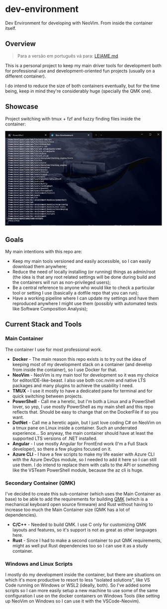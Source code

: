# dev-environment
Dev Environment for developing with NeoVim. From inside the container itself.

## Overview

> Para a versão em português vá para: [LEIAME.md](LEIAME.md)

This is a personal project to keep my main driver tools for development both for professional use and development-oriented fun projects (usually on a different container).

I do intend to reduce the size of both containers eventually, but for the time being, keep in mind they're considerably huge (specially the QMK one).

## Showcase

Project switching with tmux + fzf and fuzzy finding files inside the container:

![alt text](https://raw.githubusercontent.com/thomazmoura/image-samples/master/dev-environment/tmux_workflow.gif "Gif showing some features of the dev-environment container")

## Goals

My main intentions with this repo are:

  * Keep my main tools versioned and easily accessible, so I can easily download them anywhere;
  * Reduce the need of locally installing (or running) things as admin/root (the idea is that any root related settings will be done during build and the containers will run as non-privileged users);
  * Be a central reference to anyone who would like to check a particular tool or setting I use (basically a dotfile repo that you can run);
  * Have a working pipeline where I can update my settings and have them reproduced anywhere I might use them (possibly with automated tests like Software Composition Analysis);

## Current Stack and Tools

### Main Container

The container I use for most professional work.

* **Docker** - The main reason this repo exists is to try out the idea of keeping most of my development stack on a container (and develop from inside the container), so I use Docker for that.
* **NeoVim** - NeoVim is my main tool for development so it was my choice for editor/IDE-like-beast. I also use both coc.nvim and native LTS packages and many plugins to achieve the usability I need.
* **TMUX** - I use it mostly to have a dedicated pane for terminal and for quick switching between projects.
* **PowerShell** - Call me a heretic, but I'm both a Linux and a PowerShell lover, so yep, I use mostly PowerShell as my main shell and this repo reflects that. Should be easy to change that on the DockerFile if so you want.
* **DotNet** - Call me a heretic again, but I just love coding C# on NeoVim on a tmux pane on Linux inside a container. Such an underrated experience... So anyway, the main container should have at least the supported LTS versions of .NET installed.
* **Angular** - I use mostly Angular for FrontEnd work (I'm a Full Stack developer), so there a few plugins focused on it.
* **Azure CLI** - I have a few scripts to make my life easier with Azure CLI with the Azure DevOps module, so I needed to add it here so I can still use them. I do intend to replace them with calls to the API or something like the VSTeam PowerShell module, because the az cli is huge.

### Secondary Container (QMK)

I've decided to create this sub-container (which uses the Main Container as base) to be able to add the requirements for building [QMK](https://github.com/qmk/qmk_firmware) (which is a mechanical keyboard open source firmware) and Rust without having to increase too much the Main Container size (QMK has a lot of dependencies).

* **C/C++** - Needed to build QMK. I use C only for customizing QMK layouts and features, so it's support is not as great as other languages here.
* **Rust** - Since I had to make a second container to put QMK requirements, might as well put Rust dependencies too so I can use it as a study container.

### Windows and Linux Scripts

I mostly do my development inside the container, but there are situations on which it's more productive to resort to less "isolated solutions", like VS Code running on Windows or WSL2 (ideally, both). So I've added some scripts so I can more easily setup a new machine to use some of the same configuration I use on the docker containers on Windows Tools (like setting up NeoVim on Windows so I can use it with the VSCode-Neovim).
